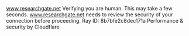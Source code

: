 www.researchgate.net
Verifying you are human. This may take a few seconds.
www.researchgate.net needs to review the security of your connection before proceeding.
Ray ID: 8b7bfe2c8dec171a
Performance & security by Cloudflare